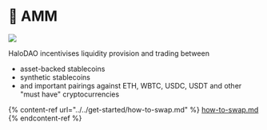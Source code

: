 # 🔁 AMM

![](<../../.gitbook/assets/Supported Stablecoins\_17Sept.png>)

HaloDAO incentivises liquidity provision and trading between

* asset-backed stablecoins
* synthetic stablecoins
* and important pairings against ETH, WBTC, USDC, USDT and other "must have" cryptocurrencies



{% content-ref url="../../get-started/how-to-swap.md" %}
[how-to-swap.md](../../get-started/how-to-swap.md)
{% endcontent-ref %}



